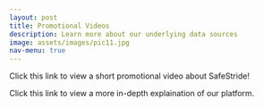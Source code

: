 ```yaml
---
layout: post
title: Promotional Videos
description: Learn more about our underlying data sources
image: assets/images/pic11.jpg
nav-menu: true
---
```


Click this link to view a short promotional video about SafeStride!

Click this link to view a more in-depth explaination of our platform. 